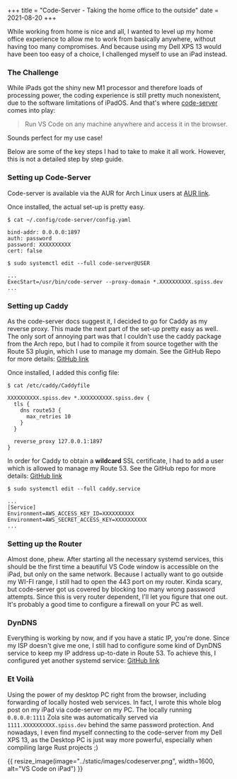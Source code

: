 +++
title = "Code-Server - Taking the home office to the outside"
date = 2021-08-20
+++

While working from home is nice and all, I wanted to level up my home office experience to allow me to work from basically anywhere, without having too many compromises. And because using my Dell XPS 13 would have been too easy of a choice, I challenged myself to use an iPad instead.

<!-- more -->

### The Challenge
While iPads got the shiny new M1 processor and therefore loads of processing power, the coding experience is still pretty much nonexistent, due to the software limitations of iPadOS.
And that's where [code-server](https://github.com/cdr/code-server) comes into play:

> Run VS Code on any machine anywhere and access it in the browser.

Sounds perfect for my use case! 

Below are some of the key steps I had to take to make it all work. However, this is not a detailed step by step guide.

### Setting up Code-Server
Code-server is available via the AUR for Arch Linux users at [AUR link](https://aur.archlinux.org/packages/code-server/).

Once installed, the actual set-up is pretty easy.
```
$ cat ~/.config/code-server/config.yaml

bind-addr: 0.0.0.0:1897
auth: password
password: XXXXXXXXXX
cert: false
```

```
$ sudo systemctl edit --full code-server@USER

...
ExecStart=/usr/bin/code-server --proxy-domain *.XXXXXXXXXX.spiss.dev
...
```


### Setting up Caddy
As the code-server docs suggest it, I decided to go for Caddy as my reverse proxy. This made the next part of the set-up pretty easy as well.
The only sort of annoying part was that I couldn't use the caddy package from the Arch repo, but I had to compile it from source together with the Route 53 plugin, which I use to manage my domain. See the GitHub Repo for more details: [GitHub link](https://github.com/caddy-dns/route53)

Once installed, I added this config file:

```
$ cat /etc/caddy/Caddyfile

XXXXXXXXXX.spiss.dev *.XXXXXXXXXX.spiss.dev {
  tls {
    dns route53 {
      max_retries 10
    }
  }

  reverse_proxy 127.0.0.1:1897
}
```

In order for Caddy to obtain a **wildcard** SSL certificate, I had to add a user which is allowed to manage my Route 53. See the GitHub repo for more details: [GitHub link](https://github.com/libdns/route53)

```
$ sudo systemctl edit --full caddy.service

...
[Service]
Environment=AWS_ACCESS_KEY_ID=XXXXXXXXXX
Environment=AWS_SECRET_ACCESS_KEY=XXXXXXXXXX
...
```

### Setting up the Router
Almost done, phew. After starting all the necessary systemd services, this should be the first time a beautiful VS Code window is accessible on the iPad, but only on the same network.
Because I actually want to go outside my WI-FI range, I still had to open the 443 port on my router. Kinda scary, but code-server got us covered by blocking too many wrong password attempts. Since this is very router dependent, I'll let you figure that one out. It's probably a good time to configure a firewall on your PC as well.

### DynDNS
Everything is working by now, and if you have a static IP, you're done. Since my ISP doesn't give me one, I still had to configure some kind of DynDNS service to keep my IP address up-to-date in Route 53.
To achieve this, I configured yet another systemd service: [GitHub link](https://github.com/famzah/aws-dyndns)


### Et Voilà
Using the power of my desktop PC right from the browser, including forwarding of locally hosted web services. In fact, I wrote this whole blog post on my iPad via code-server on my PC. The locally running `0.0.0.0:1111` Zola site was automatically served via `1111.XXXXXXXXXX.spiss.dev` behind the same password protection.
And nowadays, I even find myself connecting to the code-server from my Dell XPS 13, as the Desktop PC is just way more powerful, especially when compiling large Rust projects ;)

{{ resize_image(image="../static/images/codeserver.png", width=1600, alt="VS Code on iPad") }}

